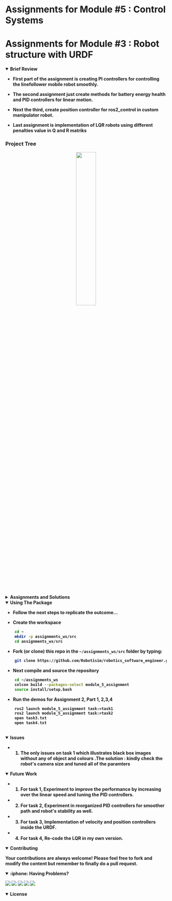 # Assignments for Module #5 : Control Systems



# Assignments for Module #3 : Robot structure with URDF

<!-- ### Assignment 3 - Task 1: Create a Custom Transform Tree
<p align="center">
<img src = "doc/task1_robotic_arm.gif?raw=true" center=true width="55%"/>
</p>

### Assignment 3 - Task 2: Add Joints and Visual Elements
<p align="center">
<img src = "doc/task2_robotic_arm.gif?raw=true" center=true width="55%"/>
</p>

### Assignment 3 - Task 3a: Build a Mobile Manipulator
<p align="center">
<img src = "doc/task3a_mobile_arm.gif?raw=true" center=true width="55%"/>
</p>

### Assignment 3 - Task 3b: Build a Mobile Robot with Ackerman Steering Drive
<p align="center">
<img src = "doc/task3b_ackerman.gif?raw=true" center=true width="55%"/>
</p> -->


<details open>
<summary> <b>Brief Review<b></summary>

- First part of the assignment is creating PI controllers for controlling the linefollower mobile robot smoothly.

- The second assignment just create methods for battery energy health and PID controllers for linear motion.

- Next the third, create position controller for ros2_control in custom manipulator robot.

- Last assignment is implementation of LQR robots using different penalties value in Q and R matriks

### <b>Project Tree</b>
<p align="center">
<img src = "doc/tree.PNG?raw=true" center=true width="35%"/>
</p>

</details>

<details close>
<summary> <b>Assignments and Solutions<b></summary>



### Assignment 1: Line Following With PI controller
- **Tasks**:
Improve Camera based Line following from previous module.From previous module improve Line following using camera by introducing PI controller

- **Solutions**:
How i make the nodes :
1. Start with making files task 1.cpp
2. Then imclude the libraries for the node such as geometry msgs ,sensor msgs std msgs and rclcpp
3. make the class of LineFollowing
4. create the publisher using /cmd_vel topic and subscriber which is contain camera calback methods(topic /camera/image_raw) for generate the 4 logic methods inside.
5. in camera callback , transferData methods for convert the ros data into opencv data, edgeSegementation for processing segementation in opencv data , robotAction method for declare the logic linefollower , visualization for showing the segementation images.
6. Define dt using differences of time for each timestep
7. Declare the Kp and Ki parameters on the constructor and put the Kp and Ki variables to the controller variables and define the logical movement of the robot using controller.
8. Finally,make the ros2 int main() function to spin the node in order to run the nodes.

### Assignment 2: Energy-Efficient Go to Goal Node
- **Tasks**:
Write a ROS2 node that plans the TurtleBot3's path to a given goal while minimizing energy consumption based on time.
The path planning algorithm should consider both the distance to the goal and the robot's energy expenditure
    - Through Speed , acceleration, and distance traveled.

- **Solutions**:
How i make the nodes :
1. Start with making files task 2.cpp
2. Then imclude the libraries for the node such as geometry msgs ,nav msgs tf2 msgs and rclcpp
3. make the class of goal planner
4. create the publisher using /cmd_vel topic and subscriber which is contain odom calback methods(topic /odom) for generate the 3 logic methods inside.
5. in odom callback , robotInit methods for declare the parameters (of goal, PID , convert the odom data into position and yaw) , robotController for create controller using PID , robotAction method for declare the logic goal planner and execute the action.
6. Define dt using differences of time for each timestep
7. Declare the Kp and Ki parameters on the constructor and put the Kp and Ki variables to the controller variables and define the logical movement of the robot using controller.
8. Finally,make the ros2 int main() function to spin the node in order to run the nodes.

### Assignment 3: Position Controller for Manipulator using ros2_control
- **Solutions**:

How i make the controller :
1. Start with making files manipulator.urdf
2. Then include the DIRECTORY launch and urdf on CMAKELIST.txt 
3. Make the launch folder and urdf folder contains the manipulator file with ros2_control gazebo system and system plugin with controller YAML file.
4. Use the position for state interface and command interface on URDF and YAML file. Dont forget to input jointstate_trajectory contollers to 
5. Create the launch files to launch the gazebo system node, spawner node, state_publisher node, and 2 controlers manager node for 2 controllers.
6. launch the files and publish the message to move the position of the manipulator's links.


### Assignment 4: LQR Control Analysis 
- **Tasks**:
Modify the Q and R matrix pnalties value and analyze the robot's behaviour.

- **Solutions**:
How i make the nodes system :
1. Start with making files task 4.cpp
2. Then imclude the libraries for the node such as geometry msgs ,nav msgs tf2 msgs and rclcpp, EIGEN then also create the custom libraries.
3. The hpp files lqr_lib.hpp and lqr_node.hpp are the header files which are lqr_lib contains header for defining methods for matrix Q, matrix R,and K  , lqr_node contains header for defining the state, input and class variables.
4. The cpp files which are lqr_lib.cpp compute the LQR controller and lqr_node.cpp for the ros2 node that produce the processing sensor input data to action velocities using LQR controllers.
5. Modify the CMAKELIST.txt using proper name of libraries and executable files and dependencies.
6. Finally, compile and run the nodes.

<p align="center"> </p>
</details>

<details open>
<summary> <b>Using The Package <b></summary>

- Follow the next steps to replicate the outcome...

- Create the workspace
```sh
    cd ~
    mkdir -p assignments_ws/src
    cd assignments_ws/src
```
- Fork (or clone) this repo in the `~/assignments_ws/src` folder by typing:
```sh 
    git clone https://github.com/Robotisim/robotics_software_engineer.git
```
- Next compile and source the repository
```sh
    cd ~/assignments_ws
    colcon build --packages-select module_5_assignment
    source install/setup.bash
```

- Run the demos for Assignment 2, Part 1, 2,3,4
```sh
    ros2 launch module_5_assignment task:=task1
    ros2 launch module_5_assignment task:=task2
    open task3.txt
    open task4.txt
 
```

</details>


<details open>
<summary> <b>Issues<b></summary>

- 1. The only issues on task 1 which illustrates black box images without any of object and colours .The solution : kindly check the robot's camera size and tuned all of the paramters
</details>

<details open>
<summary> <b>Future Work<b></summary>

- 1. For task 1, Experiment to improve the performance by increasing over the linear speed and tuning the PID controllers.
- 2. For task 2, Experiment in reorganized PID controllers for smoother path and robot's stability as well.
- 3. For task 3, Implementation of velocity and position controllers inside the URDF.
- 4. For task 4, Re-code the LQR in my own version.
</details>

<details open>
<summary> <b>Contributing<b></summary>

Your contributions are always welcome! Please feel free to fork and modify the content but remember to finally do a pull request.

</details>

<details open>
<summary> :iphone: <b>Having Problems?<b></summary>

<p align = "center">

[<img src="https://img.shields.io/badge/linkedin-%230077B5.svg?&style=for-the-badge&logo=linkedin&logoColor=white" />](https://www.linkedin.com/in/yusufbadriawan)
[<img src="https://img.shields.io/badge/telegram-2CA5E0?style=for-the-badge&logo=telegram&logoColor=white"/>](https://t.me/yusufbadriawan)
[<img src="https://img.shields.io/badge/linkedin-%230077B5.svg?&style=for-the-badge&logo=linkedin&logoColor=white" />](https://www.linkedin.com/in/yusufbadriawan)
[<img src="https://img.shields.io/badge/tiktok-%23000000.svg?&style=for-the-badge&logo=tiktok&logoColor=white" />](https://www.linkedin.com/in/yusufbadriawan)
[<img src="https://img.shields.io/badge/gmail-%23D14836.svg?&style=for-the-badge&logo=gmail&logoColor=white" />](mailto:yusufbadriawan@gmail.com)

</p

</details>

<details open>
<summary> <b>License<b></summary>
<!-- <p align = "center">
<img src= "https://mirrors.creativecommons.org/presskit/buttons/88x31/svg/by-sa.svg" />
</p> -->
</details>